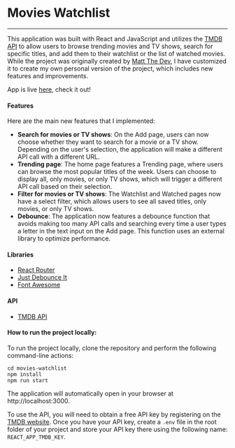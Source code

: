 # Movies Watchlist

---

This application was built with React and JavaScript and utilizes the [TMDB API](https://www.themoviedb.org/documentation/api) to allow users to browse trending movies and TV shows, search for specific titles, and add them to their watchlist or the list of watched movies. While the project was originally created by [Matt The Dev](https://github.com/MattDobsonWeb/movie-watchlist-react), I have customized it to create my own personal version of the project, which includes new features and improvements.

App is live [here](alimarchi.github.io/movies-watchlist/), check it out!

#### Features

Here are the main new features that I implemented:

- **Search for movies or TV shows**: On the Add page, users can now choose whether they want to search for a movie or a TV show. Depending on the user's selection, the application will make a different API call with a different URL.
- **Trending page**: The home page features a Trending page, where users can browse the most popular titles of the week. Users can choose to display all, only movies, or only TV shows, which will trigger a different API call based on their selection.
- **Filter for movies or TV shows**: The Watchlist and Watched pages now have a select filter, which allows users to see all saved titles, only movies, or only TV shows.
- **Debounce**: The application now features a debounce function that avoids making too many API calls and searching every time a user types a letter in the text input on the Add page. This function uses an external library to optimize performance.

#### Libraries

- [React Router](https://github.com/remix-run/react-router)
- [Just Debounce It](https://github.com/angus-c/just#just-debounce-it)
- [Font Awesome](https://fontawesome.com/v5/docs/web/use-with/react)

#### API

- [TMDB API](https://www.themoviedb.org/documentation/api)

#### How to run the project locally:

To run the project locally, clone the repository and perform the following command-line actions:

```
cd movies-watchlist
npm install
npm run start
```

The application will automatically open in your browser at http://localhost:3000.

To use the API, you will need to obtain a free API key by registering on the [TMDB website](https://www.themoviedb.org/). Once you have your API key, create a `.env` file in the root folder of your project and store your API key there using the following name: `REACT_APP_TMDB_KEY`.
